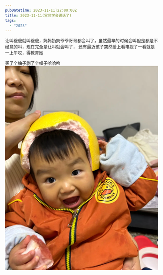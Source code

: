 ```yaml
---
pubDatetime: 2023-11-11T22:00:00Z
title: 2023-11-11(宝贝学会说话了)
tags:
  - "2023"
---
```


让叫爸爸就叫爸爸，妈妈奶奶爷爷哥哥都会叫了，虽然最早的时候会叫但是都是不经意的叫，现在完全是让叫就会叫了， 还有最近孩子突然爱上看电视了一看就是一上午哎，得教育她

买了个柚子剥了个帽子哈哈哈
![](../../img/2023/2023-11-12.jpeg)
